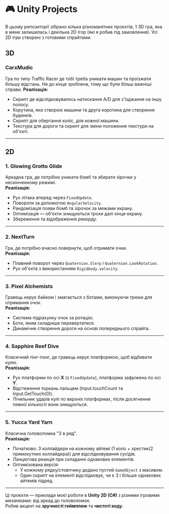 # 🎮 Unity Projects

В цьому репозиторії зібрано кілька різноманітних проєктів, 1 3D гра, яка в мене залишилась і декілька 2D ігор (які я робив під замовлення).
Усі 2D ігри створені з готовими спрайтами.

## 3D

### CarxMudic
Гра по типу Traffic Racer де тобі треба уникати машин та проїзжати більшу відстань.
Не до кінця зроблена, тому що були більш важніші справи.
**Реалізація:**
- Скрипт де відслідковувалось натискання A/D для з'їзджання на іншу полосу.
- Корутина, яка створює машини та друга коротина для створення будинків.
- Скрипт для обертання коліс, для кожної машини.
- Текстура для дороги та скрипт для зміни положення текстури на об'єкті.

---

## 2D

### 1. Glowing Grotto Glide
Аркадна гра, де потрібно уникати бомб та збирати зірочки у нескінченному режимі.  
**Реалізація:**
- Рух літака вперед через `FixedUpdate`.  
- Повороти за допомогою `AngularVelocity`.  
- Рандомізація появи бомб та зірочок за межами екрану.  
- Оптимізація — об'єкти знищуються трохи далі кінця екрану.  
- Збереження та відображення рекорду.  

---

### 2. NextTurn
Гра, де потрібно вчасно повернути, щоб отримати очки.  
**Реалізація:**
- Плавний поворот через `Quaternion.Slerp` і `Quaternion.LookRotation`.  
- Рух об'єкта з використанням `Rigidbody.velocity`.  

---

### 3. Pixel Alchemists
Гравець керує байком і змагається з ботами, виконуючи трюки для отримання очок.  
**Реалізація:**
- Система підрахунку очок за ротацію.  
- Боти, яким складніше перевертатися.  
- Динамічне створення дороги на основі попереднього спрайта.  

---

### 4. Sapphire Reef Dive
Класичний пінг-понг, де гравець керує платформою, щоб відбивати кулю.  
**Реалізація:**
- Рух платформи по осі **X** (з `FixedUpdate`), платформа зафріжена по осі **Y**.  
- Відстеження торкань пальцем (Input.touchCount та Input.GetTouch(0)).  
- Лічильник ударів кулі по верхніх платформах, після досягнення певної кількості вони знищуються.  

---

### 5. Yucca Yard Yarn
Класична головоломка "3 в ряд".  
**Реалізація:**
- Початково: 3 коллайдери на кожному айтемі (1 коло + хрестик(2 прямокутних коллайдера)) для відслідковування сусідів.  
- Ланцюгова реакція при складанні однакових елементів.  
- Оптимізована версія:  
  - У кожному рядку/стовпчику додано пустий `GameObject` з масивом.  
  - Один скрипт на елементі відслідковує, чи є 3 і більше однакових айтемів підряд.  

---

Ці проєкти — приклади моєї роботи в **Unity 2D (C#)** з різними ігровими механіками: від аркад до головоломок.  
Робив акцент на **зручності геймплею** та **чистоті коду**.
